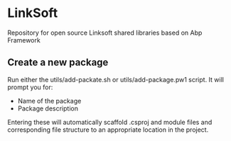 # LinkSoft
Repository for open source Linksoft shared libraries based on Abp Framework

## Create a new package
Run either the utils/add-packate.sh or utils/add-package.pw1 script. It will prompt you for:
- Name of the package
- Package description

Entering these will automatically scaffold .csproj and module files and corresponding file structure to an appropriate location in the project.
